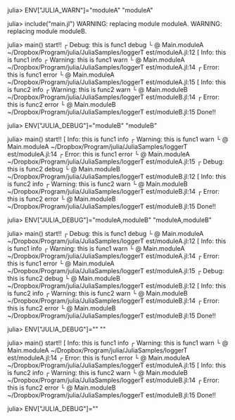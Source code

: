 

julia> ENV["JULIA_WARN"]="moduleA"
"moduleA"

julia> include("main.jl")
WARNING: replacing module moduleA.
WARNING: replacing module moduleB.

julia> main()
 start!!
┌ Debug: this is func1 debug
└ @ Main.moduleA ~/Dropbox/Program/julia/JuliaSamples/loggerT
est/moduleA.jl:12
[ Info: this is func1 info
┌ Warning: this is func1 warn
└ @ Main.moduleA ~/Dropbox/Program/julia/JuliaSamples/loggerT
est/moduleA.jl:14
┌ Error: this is func1 error
└ @ Main.moduleA ~/Dropbox/Program/julia/JuliaSamples/loggerT
est/moduleA.jl:15
[ Info: this is func2 info
┌ Warning: this is func2 warn
└ @ Main.moduleB ~/Dropbox/Program/julia/JuliaSamples/loggerT
est/moduleB.jl:14
┌ Error: this is func2 error
└ @ Main.moduleB ~/Dropbox/Program/julia/JuliaSamples/loggerT
est/moduleB.jl:15
 Done!!

julia> ENV["JULIA_DEBUG"]="moduleB"
"moduleB"

julia> main()
 start!!
[ Info: this is func1 info
┌ Warning: this is func1 warn
└ @ Main.moduleA ~/Dropbox/Program/julia/JuliaSamples/loggerT
est/moduleA.jl:14
┌ Error: this is func1 error
└ @ Main.moduleA ~/Dropbox/Program/julia/JuliaSamples/loggerT
est/moduleA.jl:15
┌ Debug: this is func2 debug
└ @ Main.moduleB ~/Dropbox/Program/julia/JuliaSamples/loggerT
est/moduleB.jl:12
[ Info: this is func2 info
┌ Warning: this is func2 warn
└ @ Main.moduleB ~/Dropbox/Program/julia/JuliaSamples/loggerT
est/moduleB.jl:14
┌ Error: this is func2 error
└ @ Main.moduleB ~/Dropbox/Program/julia/JuliaSamples/loggerT
est/moduleB.jl:15
 Done!!

julia> ENV["JULIA_DEBUG"]="moduleA,moduleB"
"moduleA,moduleB"

julia> main()
 start!!
┌ Debug: this is func1 debug
└ @ Main.moduleA ~/Dropbox/Program/julia/JuliaSamples/loggerT
est/moduleA.jl:12
[ Info: this is func1 info
┌ Warning: this is func1 warn
└ @ Main.moduleA ~/Dropbox/Program/julia/JuliaSamples/loggerT
est/moduleA.jl:14
┌ Error: this is func1 error
└ @ Main.moduleA ~/Dropbox/Program/julia/JuliaSamples/loggerT
est/moduleA.jl:15
┌ Debug: this is func2 debug
└ @ Main.moduleB ~/Dropbox/Program/julia/JuliaSamples/loggerT
est/moduleB.jl:12
[ Info: this is func2 info
┌ Warning: this is func2 warn
└ @ Main.moduleB ~/Dropbox/Program/julia/JuliaSamples/loggerT
est/moduleB.jl:14
┌ Error: this is func2 error
└ @ Main.moduleB ~/Dropbox/Program/julia/JuliaSamples/loggerT
est/moduleB.jl:15
 Done!!

julia> ENV["JULIA_DEBUG"]=""
""

julia> main()
 start!!
[ Info: this is func1 info
┌ Warning: this is func1 warn
└ @ Main.moduleA ~/Dropbox/Program/julia/JuliaSamples/loggerT
est/moduleA.jl:14
┌ Error: this is func1 error
└ @ Main.moduleA ~/Dropbox/Program/julia/JuliaSamples/loggerT
est/moduleA.jl:15
[ Info: this is func2 info
┌ Warning: this is func2 warn
└ @ Main.moduleB ~/Dropbox/Program/julia/JuliaSamples/loggerT
est/moduleB.jl:14
┌ Error: this is func2 error
└ @ Main.moduleB ~/Dropbox/Program/julia/JuliaSamples/loggerT
est/moduleB.jl:15
 Done!!

julia> ENV["JULIA_DEBUG"]=""
